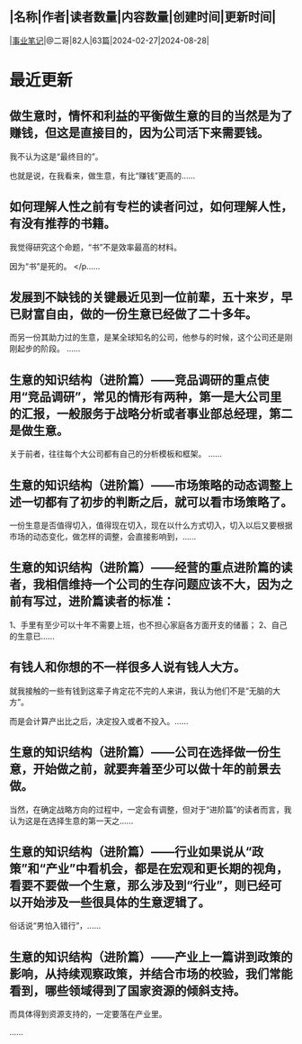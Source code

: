 |名称|作者|读者数量|内容数量|创建时间|更新时间|
---
|[事业笔记](https://xiaobot.net/p/syjs2024?refer=0b133df9-27dc-423b-8101-639049001c13)|@二哥|82人|63篇|2024-02-27|2024-08-28|

# 最近更新
## 做生意时，情怀和利益的平衡做生意的目的当然是为了赚钱，但这是直接目的，因为公司活下来需要钱。

我不认为这是“最终目的”。

也就是说，在我看来，做生意，有比“赚钱”更高的......
## 如何理解人性之前有专栏的读者问过，如何理解人性，有没有推荐的书籍。

我觉得研究这个命题，“书”不是效率最高的材料。

因为“书”是死的。
</p......
## 发展到不缺钱的关键最近见到一位前辈，五十来岁，早已财富自由，做的一份生意已经做了二十多年。

而另一份其助力过的生意，是某全球知名的公司，他参与的时候，这个公司还是刚刚起步的阶段。
......
## 生意的知识结构（进阶篇）——竞品调研的重点使用“竞品调研”，常见的情形有两种，第一是大公司里的汇报，一般服务于战略分析或者事业部总经理，第二是做生意。

关于前者，往往每个大公司都有自己的分析模板和框架。
......
## 生意的知识结构（进阶篇）——市场策略的动态调整上述一切都有了初步的判断之后，就可以看市场策略了。

一份生意是否值得切入，值得现在切入，现在以什么方式切入，切入以后又要根据市场的动态变化，做怎样的调整，会直接影响到，......
## 生意的知识结构（进阶篇）——经营的重点进阶篇的读者，我相信维持一个公司的生存问题应该不大，因为之前有写过，进阶篇读者的标准：
1、手里有至少可以十年不需要上班，也不担心家庭各方面开支的储蓄；
2、自己的生意已......
## 有钱人和你想的不一样很多人说有钱人大方。

就我接触的一些有钱到这辈子肯定花不完的人来讲，我认为他们不是“无脑的大方”。

而是会计算产出比之后，决定投入或者不投入。......
## 生意的知识结构（进阶篇）——公司在选择做一份生意，开始做之前，就要奔着至少可以做十年的前景去做。

当然，在确定战略方向的过程中，一定会有调整，但对于“进阶篇”的读者而言，我认为这是在选择生意的第一天之......
## 生意的知识结构（进阶篇）——行业如果说从“政策”和“产业”中看机会，都是在宏观和更长期的视角，看要不要做一个生意，那么涉及到“行业”，则已经可以开始涉及一些很具体的生意逻辑了。

俗话说“男怕入错行”，......
## 生意的知识结构（进阶篇）——产业上一篇讲到政策的影响，从持续观察政策，并结合市场的校验，我们常能看到，哪些领域得到了国家资源的倾斜支持。

而具体得到资源支持的，一定要落在产业里。

......

